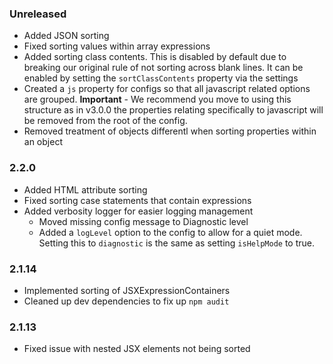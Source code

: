 ### Unreleased

- Added JSON sorting
- Fixed sorting values within array expressions
- Added sorting class contents. This is disabled by default due to breaking our original rule of not sorting across blank lines. It can be enabled by setting the `sortClassContents` property via the settings
- Created a `js` property for configs so that all javascript related options are grouped. **Important** - We recommend you move to using this structure as in v3.0.0 the properties relating specifically to javascript will be removed from the root of the config.
- Removed treatment of objects differentl when sorting properties within an object

### 2.2.0

- Added HTML attribute sorting
- Fixed sorting case statements that contain expressions
- Added verbosity logger for easier logging management
  - Moved missing config message to Diagnostic level
  - Added a `logLevel` option to the config to allow for a quiet mode. Setting this to `diagnostic` is the same as setting `isHelpMode` to true.

### 2.1.14

- Implemented sorting of JSXExpressionContainers
- Cleaned up dev dependencies to fix up `npm audit`

### 2.1.13

- Fixed issue with nested JSX elements not being sorted
